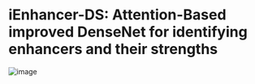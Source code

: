 # iEnhancer-DS: Attention-Based improved DenseNet for identifying enhancers and their strengths
![image](https://github.com/user-attachments/assets/f2076ffe-237e-4d51-9305-f34bce00852e)
